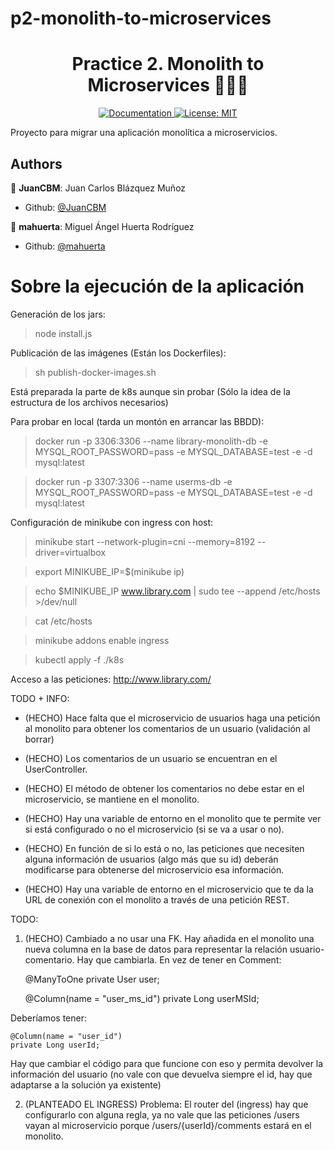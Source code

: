# p2-monolith-to-microservices

<h1 align="center">Practice 2. Monolith to Microservices 👨🏻‍💻 </h1>

<p align="center">
  <a href="/docs" target="_blank">
    <img alt="Documentation" src="https://img.shields.io/badge/documentation-yes-brightgreen.svg" />
  </a>
  <a href="#" target="_blank">
    <img alt="License: MIT" src="https://img.shields.io/badge/License-MIT-yellow.svg" />
  </a>
</p>

Proyecto para migrar una aplicación monolítica a microservicios.

## Authors

👤 **JuanCBM**: Juan Carlos Blázquez Muñoz

* Github: [@JuanCBM](https://github.com/JuanCBM)

👤 **mahuerta**: Miguel Ángel Huerta Rodríguez

* Github: [@mahuerta](https://github.com/mahuerta)

# Sobre la ejecución de la aplicación


Generación de los jars:
> node install.js

Publicación de las imágenes (Están los Dockerfiles):
> sh publish-docker-images.sh

Está preparada la parte de k8s aunque sin probar (Sólo la idea de la estructura de los archivos necesarios)

Para probar en local (tarda un montón en arrancar las BBDD):
> docker run -p 3306:3306 --name library-monolith-db -e MYSQL_ROOT_PASSWORD=pass -e MYSQL_DATABASE=test -e -d mysql:latest

> docker run -p 3307:3306 --name userms-db -e MYSQL_ROOT_PASSWORD=pass -e MYSQL_DATABASE=test -e -d mysql:latest






Configuración de minikube con ingress con host:
> minikube start --network-plugin=cni --memory=8192 --driver=virtualbox

> export MINIKUBE_IP=$(minikube ip)

> echo $MINIKUBE_IP www.library.com | sudo tee --append /etc/hosts >/dev/null

> cat /etc/hosts

> minikube addons enable ingress

> kubectl apply -f ./k8s

Acceso a las peticiones:
http://www.library.com/



TODO + INFO:
- (HECHO) Hace falta que el microservicio de usuarios haga una petición al monolito para obtener los comentarios de un usuario (validación al borrar)

- (HECHO) Los comentarios de un usuario se encuentran en el UserController.

- (HECHO) El método de obtener los comentarios no debe estar en el microservicio, se mantiene en el monolito.

- (HECHO) Hay una variable de entorno en el monolito que te permite ver si está configurado o no el microservicio (si se va a usar o no).

- (HECHO) En función de si lo está o no, las peticiones que necesiten alguna información de usuarios (algo más que su id) deberán modificarse para obtenerse del microservicio esa información.

- (HECHO) Hay una variable de entorno en el microservicio que te da la URL de conexión con el monolito a través de una petición REST.


TODO:

1. (HECHO) Cambiado a no usar una FK.
Hay añadida en el monolito una nueva columna en la base de datos para representar la relación usuario-comentario.
Hay que cambiarla. En vez de tener en Comment:

    @ManyToOne
    private User user;

    @Column(name = "user_ms_id")
    private Long userMSId;


Deberíamos tener:

    @Column(name = "user_id")
    private Long userId;

Hay que cambiar el código para que funcione con eso y permita devolver la información del usuario (no vale con que devuelva siempre el id, hay que adaptarse a la solución ya existente)



2. (PLANTEADO EL INGRESS) 
Problema: El router del (ingress) hay que configurarlo con alguna regla, ya no vale que las peticiones /users vayan al microservicio porque /users/{userId}/comments estará en el monolito.